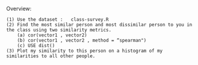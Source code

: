Overview:

    (1) Use the dataset :   class-survey.R
    (2) Find the most similar person and most dissimilar person to you in the class using two similarity metrics.
        (a) cor(vector1 , vector2)
        (b) cor(vector1 , vector2 , method = “spearman")
        (c) USE dist()
    (3) Plot my similarity to this person on a histogram of my similarities to all other people.
